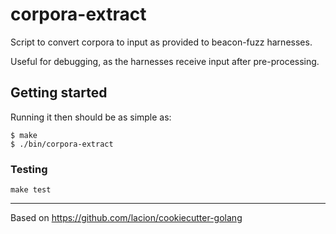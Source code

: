# corpora-extract

Script to convert corpora to input as provided to beacon-fuzz harnesses.

Useful for debugging, as the harnesses receive input after pre-processing.

## Getting started

Running it then should be as simple as:

```console
$ make
$ ./bin/corpora-extract
```

### Testing

``make test``

----

Based on https://github.com/lacion/cookiecutter-golang
